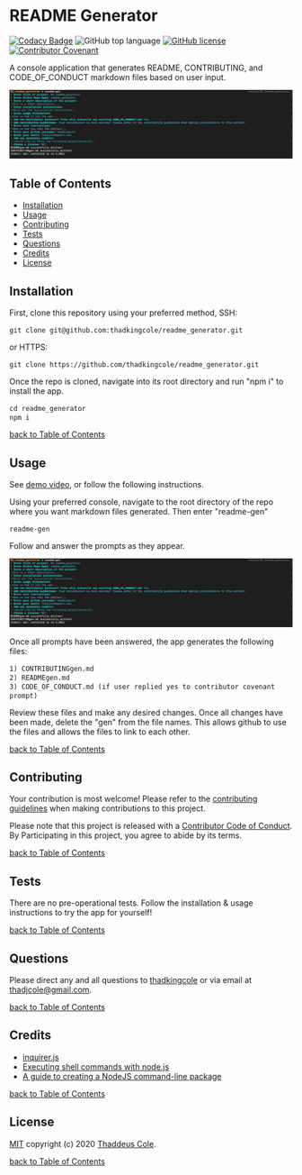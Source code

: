 # README Generator

[![Codacy Badge](https://api.codacy.com/project/badge/Grade/539d367a65364d6cbfb867f963147fff)](https://app.codacy.com/manual/thadkingcole/readme_generator?utm_source=github.com&utm_medium=referral&utm_content=thadkingcole/readme_generator&utm_campaign=Badge_Grade_Dashboard)
![GitHub top language](https://img.shields.io/github/languages/top/thadkingcole/Readme_Generator)
[![GitHub license](https://img.shields.io/github/license/thadkingcole/Readme_Generator)](LICENSE)
[![Contributor Covenant](https://img.shields.io/badge/Contributor%20Covenant-v2.0%20adopted-ff69b4.svg)](code_of_conduct.md)

A console application that generates README, CONTRIBUTING, and CODE_OF_CONDUCT markdown files based on user input.

![screenshot placeholder](./images/cli.png)

## Table of Contents

- [Installation](#installation)
- [Usage](#usage)
- [Contributing](#contributing)
- [Tests](#tests)
- [Questions](#questions)
- [Credits](#credits)
- [License](#license)

## Installation

First, clone this repository using your preferred method, SSH:

```git
git clone git@github.com:thadkingcole/readme_generator.git
```
or HTTPS:
```git
git clone https://github.com/thadkingcole/readme_generator.git
```

Once the repo is cloned, navigate into its root directory and run "npm i" to install the app.

```terminal
cd readme_generator
npm i
```

[back to Table of Contents](#table-of-contents)

## Usage

See [demo video](https://drive.google.com/file/d/1nA-Swyk7RdjygIuWfRAWormzdMM4CN_-/view), or follow the following instructions.

Using your preferred console, navigate to the root directory of the repo where you want markdown files generated. Then enter "readme-gen"

```terminal
readme-gen
```

Follow and answer the prompts as they appear.

![prompts](./images/cli.png)

Once all prompts have been answered, the app generates the following files:

```
1) CONTRIBUTINGgen.md
2) READMEgen.md
3) CODE_OF_CONDUCT.md (if user replied yes to contributor covenant prompt)
```

Review these files and make any desired changes. Once all changes have been made, delete the "gen" from the file names. This allows github to use the files and allows the files to link to each other.

[back to Table of Contents](#table-of-contents)

## Contributing

Your contribution is most welcome! Please refer to the [contributing guidelines](CONTRIBUTING.md) when making contributions to this project.

Please note that this project is released with a [Contributor Code of Conduct](code_of_conduct.md). By Participating in this project, you agree to abide by its terms.

[back to Table of Contents](#table-of-contents)

## Tests

There are no pre-operational tests. Follow the installation & usage instructions to try the app for yourself!

[back to Table of Contents](#table-of-contents)

## Questions

Please direct any and all questions to [thadkingcole](https://github.com/thadkingcole) or via email at [thadjcole@gmail.com](mailto:thadjcole@gmail.com).

[back to Table of Contents](#table-of-contents)

## Credits

- [inquirer.js](https://www.npmjs.com/package/inquirer)
- [Executing shell commands with node.js](https://stackabuse.com/executing-shell-commands-with-node-js/)
- [A guide to creating a NodeJS command-line package](https://medium.com/netscape/a-guide-to-create-a-nodejs-command-line-package-c2166ad0452e)

[back to Table of Contents](#table-of-contents)

## License

[MIT](LICENSE) copyright (c) 2020 [Thaddeus Cole](mailto:thadjcole@gmail.com).

[back to Table of Contents](#table-of-contents)
